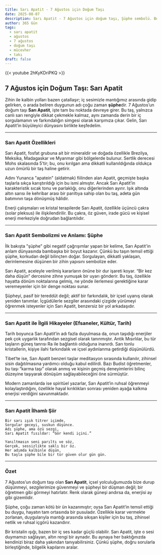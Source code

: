 ```yaml
---
title: Sarı Apatit - 7 Ağustos için Doğum Taşı
date: 2025-08-07
description: Sarı Apatit - 7 Ağustos için doğum taşı, Şüphe sembolü. Bu özel taşın derin anlamını öğrenin.
author: 365 Gün
tags:
  - sarı apatit
  - ağustos
  - 7 ağustos
  - doğum taşı
  - mücevher
  - takı
draft: false
---
```


{{< youtube 2hKyKDriPKQ >}}

## 7 Ağustos için Doğum Taşı: Sarı Apatit

Zihin ile kalbin yolları bazen çatallaşır; iç sesimizle mantığımız arasında gidip gelirken, o arada beliren duygunun adı çoğu zaman **şüphe**dir. 7 Ağustos’un doğum taşı **Sarı Apatit**, işte tam bu noktada devreye girer. Bu taş, yalnızca canlı sarı rengiyle dikkat çekmekle kalmaz, aynı zamanda derin bir iç sorgulamanın ve farkındalığın simgesi olarak karşımıza çıkar. Gelin, Sarı Apatit’in büyüleyici dünyasını birlikte keşfedelim.

---

### Sarı Apatit Özellikleri

Sarı Apatit, fosfat grubuna ait bir mineraldir ve doğada özellikle Brezilya, Meksika, Madagaskar ve Myanmar gibi bölgelerde bulunur. Sertlik derecesi Mohs skalasında 5’tir; bu, onu kırılgan ama dikkatli kullanıldığında oldukça uzun ömürlü bir taş haline getirir.

Adını Yunanca "apatein" (aldatmak) fiilinden alan Apatit, geçmişte başka taşlarla sıkça karıştırıldığı için bu ismi almıştır. Ancak Sarı Apatit’in karakteristik sıcak tonu ve parlaklığı, onu diğerlerinden ayırır. Işık altında altın sarısı ile kehribar arası bir parıltıya sahip olan bu taş, adeta gün batımının taşa dönüşmüş hâlidir.

Enerji çalışmaları ve kristal terapilerde Sarı Apatit, özellikle üçüncü çakra (solar pleksus) ile ilişkilendirilir. Bu çakra, öz güven, irade gücü ve kişisel enerji merkeziyle doğrudan bağlantılıdır.

---

### Sarı Apatit Sembolizmi ve Anlamı: Şüphe

İlk bakışta "şüphe" gibi negatif çağrışımlar yapan bir kelime, Sarı Apatit'in anlam dünyasında bambaşka bir boyut kazanır. Çünkü bu taşın temsil ettiği şüphe, korkudan değil bilinçten doğar. Sorgulayan, dikkatli yaklaşan, derinlemesine düşünen bir zihin yapısını sembolize eder.

Sarı Apatit, aceleyle verilmiş kararların önüne bir dur işareti koyar. “Bir kez daha düşün” dercesine zihne yumuşak bir uyarı gönderir. Bu taş, özellikle hayatta dönüm noktalarına gelmiş, ne yönde ilerlemesi gerektiğine karar veremeyenler için bir denge noktası sunar.

Şüpheyi, pasif bir tereddüt değil; aktif bir farkındalık, bir içsel uyanış olarak yeniden tanımlar. İçgüdülerle sezgiler arasındaki çizgide yürümeyi öğrenmek isteyenler için Sarı Apatit, benzersiz bir yol arkadaşıdır.

---

### Sarı Apatit ile İlgili Hikayeler (Efsaneler, Kültür, Tarih)

Tarih boyunca Sarı Apatit’in adı fazla duyulmasa da, onun taşıdığı enerjiler pek çok uygarlık tarafından sezgisel olarak tanınmıştır. Antik Mısırlılar, bu tür taşların güneş tanrısı Ra ile bağlantılı olduğuna inanırdı. Sarı tonlu kristallerin, kişiye ilahi farkındalık ve içsel aydınlanma getirdiği düşünülürdü.

Tibet’te ise, Sarı Apatit benzeri taşlar meditasyon sırasında kullanılır, zihinsel sisin dağıtılmasına yardımcı olduğu kabul edilirdi. Bazı Budist öğretmenler, bu taşı “karma taşı” olarak anmış ve kişinin geçmiş deneyimlerini bilinç düzeyine taşıyarak dönüşüm sağlayabileceğini öne sürmüştür.

Modern zamanlarda ise spiritüel yazarlar, Sarı Apatit’in ruhsal öğrenmeyi kolaylaştırdığını, özellikle hayal kırıklıkları sonrası yeniden ayağa kalkma enerjisi verdiğini savunmaktadır.

---

### Sarı Apatit İlhamlı Şiir

```
Bir sarı ışık titrer içimde,  
Sorgular geceyi, suskun düşünce.  
Adı şüphe, ama özü sezgi,  
Sarı Apatit fısıldar: “Gör kendi içini.”

Yanıltmasın seni parıltı ve söz,  
Gerçek, sessizlikte saklı bir öz.  
Her adımda kalbinle düşün,  
Bu taşla şüphe bile bir tür güven olur gün gün.
```

---

### Özet

7 Ağustos’un doğum taşı olan **Sarı Apatit**, içsel yolculuğumuzda bize durup düşünmeyi, sezgilerimize güvenmeyi ve şüpheyi bir düşman değil; bir öğretmen gibi görmeyi hatırlatır. Renk olarak güneşi andırsa da, enerjisi ay gibi gizemlidir.

Şüphe, çoğu zaman kötü bir ün kazanmıştır; oysa Sarı Apatit’in temsil ettiği bu duygu, hayatın tam ortasında bir pusuladır. Özellikle karar vermekte zorlanan, duygularıyla mantığı arasında sıkışan kişiler için bu taş, zihinsel netlik ve ruhsal içgörü kazandırır.

Bir kristalin ışığı, bazen bir iç ses kadar güçlü olabilir. Sarı Apatit, işte o sesi duymamızı sağlayan, altın rengi bir aynadır. Bu aynaya her baktığınızda kendinizi biraz daha yakından tanıyabilirsiniz. Çünkü şüphe, doğru sorularla birleştiğinde, bilgelik kapılarını aralar.